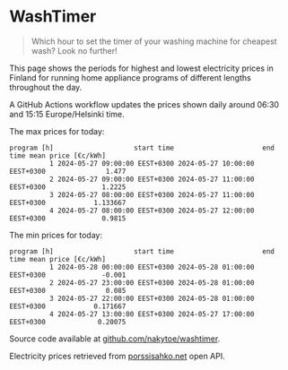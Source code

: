 
# WashTimer

> Which hour to set the timer of your washing machine for cheapest wash? Look no further!

This page shows the periods for highest and lowest electricity prices in Finland 
for running home appliance programs of different lengths throughout the day. 

A GitHub Actions workflow updates the prices shown daily around 06:30 and 15:15 Europe/Helsinki time.

The max prices for today:

	program [h]                    start time                      end time mean price [€c/kWh]
	          1 2024-05-27 09:00:00 EEST+0300 2024-05-27 10:00:00 EEST+0300               1.477
	          2 2024-05-27 09:00:00 EEST+0300 2024-05-27 11:00:00 EEST+0300              1.2225
	          3 2024-05-27 08:00:00 EEST+0300 2024-05-27 11:00:00 EEST+0300            1.133667
	          4 2024-05-27 08:00:00 EEST+0300 2024-05-27 12:00:00 EEST+0300              0.9815

The min prices for today:

	program [h]                    start time                      end time mean price [€c/kWh]
	          1 2024-05-28 00:00:00 EEST+0300 2024-05-28 01:00:00 EEST+0300              -0.001
	          2 2024-05-27 23:00:00 EEST+0300 2024-05-28 01:00:00 EEST+0300               0.085
	          3 2024-05-27 22:00:00 EEST+0300 2024-05-28 01:00:00 EEST+0300            0.171667
	          4 2024-05-27 13:00:00 EEST+0300 2024-05-27 17:00:00 EEST+0300             0.20075


Source code available at [github.com/nakytoe/washtimer](https://github.com/nakytoe/washtimer).

Electricity prices retrieved from [porssisahko.net](https://porssisahko.net/api) open API.
